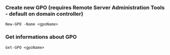 ### Create new GPO (requires Remote Server Administration Tools - default on domain controller)
```
New-GPO -Name <gpoName>
```

### Get informations about GPO
```
Get-GPO <gpoName>
```


